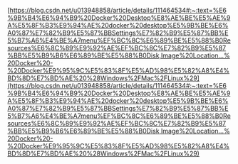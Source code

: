 [https://blog.csdn.net/u013948858/article/details/111464534#:~:text=%E6%9B%B4%E6%94%B9%20Docker%20Desktop%E8%AE%BE%E5%AE%9A%E5%8F%B3%E9%94%AE%20docker%20desktop%E5%9B%BE%E6%A0%87%E7%82%B9%E5%87%BBSettings%E7%82%B9%E5%87%BB%E5%B7%A6%E4%BE%A7menu%EF%BC%8C%E6%89%BE%E5%88%B0Resources%E6%8C%89%E9%92%AE%EF%BC%8C%E7%82%B9%E5%87%BB%E5%B9%B6%E6%89%BE%E5%88%B0Disk,Image%20Location...%20Docker%20-%20Docker%E9%95%9C%E5%83%8F%E5%AD%98%E5%82%A8%E4%BD%8D%E7%BD%AE%20%28Windows%2FMac%2FLinux%29](https://blog.csdn.net/u013948858/article/details/111464534#:~:text=%E6%9B%B4%E6%94%B9%20Docker%20Desktop%E8%AE%BE%E5%AE%9A%E5%8F%B3%E9%94%AE%20docker%20desktop%E5%9B%BE%E6%A0%87%E7%82%B9%E5%87%BBSettings%E7%82%B9%E5%87%BB%E5%B7%A6%E4%BE%A7menu%EF%BC%8C%E6%89%BE%E5%88%B0Resources%E6%8C%89%E9%92%AE%EF%BC%8C%E7%82%B9%E5%87%BB%E5%B9%B6%E6%89%BE%E5%88%B0Disk,Image%20Location...%20Docker%20-%20Docker%E9%95%9C%E5%83%8F%E5%AD%98%E5%82%A8%E4%BD%8D%E7%BD%AE%20%28Windows%2FMac%2FLinux%29)
